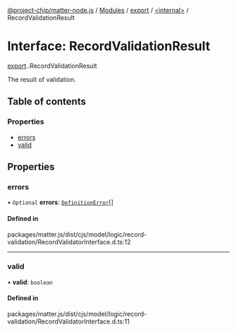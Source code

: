 [@project-chip/matter-node.js](../README.md) / [Modules](../modules.md) / [export](../modules/export.md) / [<internal\>](../modules/export._internal_.md) / RecordValidationResult

# Interface: RecordValidationResult

[export](../modules/export.md).[<internal>](../modules/export._internal_.md).RecordValidationResult

The result of validation.

## Table of contents

### Properties

- [errors](export._internal_.RecordValidationResult.md#errors)
- [valid](export._internal_.RecordValidationResult.md#valid)

## Properties

### errors

• `Optional` **errors**: [`DefinitionError`](../modules/exports_model.md#definitionerror)[]

#### Defined in

packages/matter.js/dist/cjs/model/logic/record-validation/RecordValidatorInterface.d.ts:12

___

### valid

• **valid**: `boolean`

#### Defined in

packages/matter.js/dist/cjs/model/logic/record-validation/RecordValidatorInterface.d.ts:11
